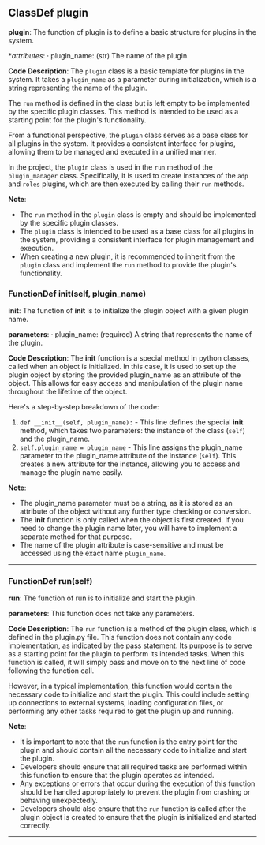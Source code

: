 ## ClassDef plugin
 **plugin**: The function of plugin is to define a basic structure for plugins in the system.

**attributes*:
· plugin\_name: (str) The name of the plugin.

**Code Description**:
The `plugin` class is a basic template for plugins in the system. It takes a `plugin_name` as a parameter during initialization, which is a string representing the name of the plugin.

The `run` method is defined in the class but is left empty to be implemented by the specific plugin classes. This method is intended to be used as a starting point for the plugin's functionality.

From a functional perspective, the `plugin` class serves as a base class for all plugins in the system. It provides a consistent interface for plugins, allowing them to be managed and executed in a unified manner.

In the project, the `plugin` class is used in the `run` method of the `plugin_manager` class. Specifically, it is used to create instances of the `adp` and `roles` plugins, which are then executed by calling their `run` methods.

**Note**:

* The `run` method in the `plugin` class is empty and should be implemented by the specific plugin classes.
* The `plugin` class is intended to be used as a base class for all plugins in the system, providing a consistent interface for plugin management and execution.
* When creating a new plugin, it is recommended to inherit from the `plugin` class and implement the `run` method to provide the plugin's functionality.
### FunctionDef __init__(self, plugin_name)
 **__init__**: The function of __init__ is to initialize the plugin object with a given plugin name.

**parameters**:
· plugin\_name: (required) A string that represents the name of the plugin.

**Code Description**:
The __init__ function is a special method in python classes, called when an object is initialized. In this case, it is used to set up the plugin object by storing the provided plugin\_name as an attribute of the object. This allows for easy access and manipulation of the plugin name throughout the lifetime of the object.

Here's a step-by-step breakdown of the code:

1. `def __init__(self, plugin_name):` - This line defines the special __init__ method, which takes two parameters: the instance of the class (`self`) and the plugin\_name.
2. `self.plugin_name = plugin_name` - This line assigns the plugin\_name parameter to the plugin\_name attribute of the instance (`self`). This creates a new attribute for the instance, allowing you to access and manage the plugin name easily.

**Note**:
- The plugin\_name parameter must be a string, as it is stored as an attribute of the object without any further type checking or conversion.
- The __init__ function is only called when the object is first created. If you need to change the plugin name later, you will have to implement a separate method for that purpose.
- The name of the plugin attribute is case-sensitive and must be accessed using the exact name `plugin_name`.
***
### FunctionDef run(self)
 **run**: The function of run is to initialize and start the plugin.

**parameters**: This function does not take any parameters.

**Code Description**:
The `run` function is a method of the plugin class, which is defined in the plugin.py file. This function does not contain any code implementation, as indicated by the pass statement. Its purpose is to serve as a starting point for the plugin to perform its intended tasks. When this function is called, it will simply pass and move on to the next line of code following the function call.

However, in a typical implementation, this function would contain the necessary code to initialize and start the plugin. This could include setting up connections to external systems, loading configuration files, or performing any other tasks required to get the plugin up and running.

**Note**:

* It is important to note that the `run` function is the entry point for the plugin and should contain all the necessary code to initialize and start the plugin.
* Developers should ensure that all required tasks are performed within this function to ensure that the plugin operates as intended.
* Any exceptions or errors that occur during the execution of this function should be handled appropriately to prevent the plugin from crashing or behaving unexpectedly.
* Developers should also ensure that the `run` function is called after the plugin object is created to ensure that the plugin is initialized and started correctly.
***

